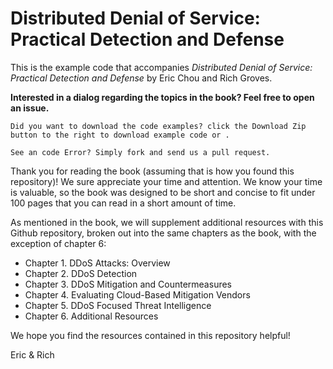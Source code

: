 Distributed Denial of Service: Practical Detection and Defense
==========

This is the example code that accompanies *Distributed Denial of Service: Practical Detection and Defense* by Eric Chou and Rich Groves. 

**Interested in a dialog regarding the topics in the book? Feel free to open an issue.**

```
Did you want to download the code examples? click the Download Zip button to the right to download example code or .

See an code Error? Simply fork and send us a pull request.
```
Thank you for reading the book (assuming that is how you found this repository)! We sure appreciate your time and attention. We know your time is valuable, so the book was designed to be short and concise to fit under 100 pages that you can read in a short amount of time.

As mentioned in the book, we will supplement additional resources with this Github repository, broken out into the same chapters as the book, with the exception of chapter 6: 

- Chapter 1. DDoS Attacks: Overview
- Chapter 2. DDoS Detection
- Chapter 3. DDoS Mitigation and Countermeasures
- Chapter 4. Evaluating Cloud-Based Mitigation Vendors
- Chapter 5. DDoS Focused Threat Intelligence
- Chapter 6. Additional Resources

We hope you find the resources contained in this repository helpful!

Eric & Rich
